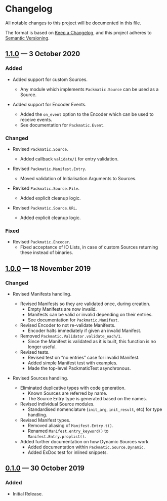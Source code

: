 # Changelog

All notable changes to this project will be documented in this file.

The format is based on [Keep a Changelog][1], and this project adheres to [Semantic Versioning][2].

[1]: https://keepachangelog.com/en/1.0.0/
[2]: https://semver.org/spec/v2.0.0.html

## [1.1.0] — 3 October 2020

### Added

- Added support for custom Sources.
  - Any module which implements `Packmatic.Source` can be used as a Source.

- Added support for Encoder Events.
  - Added the `on_event` option to the Encoder which can be used to receive events.
  - See documentation for `Packmatic.Event`.

### Changed

- Revised `Packmatic.Source`.
  - Added callback `validate/1` for entry validation.

- Revised `Packmatic.Manifest.Entry`.
  - Moved validation of Initialisation Arguments to Sources.

- Revised `Packmatic.Source.File`.
  - Added explicit cleanup logic.

- Revised `Packmatic.Source.URL`.
  - Added explicit cleanup logic.

### Fixed

- Revised `Packmatic.Encoder`.
  - Fixed acceptance of IO Lists, in case of custom Sources returning these instead of binaries.

## [1.0.0] — 18 November 2019

### Changed

- Revised Manifests handling.
  - Revised Manifests so they are validated once, during creation.
    - Empty Manifests are now invalid.
    - Manifests can be valid or invalid depending on their entries.
    - See documentation for `Packmatic.Manifest`.
  - Revised Encoder to not re-validate Manifests.
    - Encoder halts immediately if given an invalid Manifest.
  - Removed `Packmatic.Validator.validate_each/1`.
    - Since the Manifest is validated as it is built, this function is no longer useful.
  - Revised tests.
    - Revised test on “no entries” case for invalid Manifest.
    - Added simple Manifest test with examples.
    - Made the top-level PackmaticTest asynchronous.

- Revised Sources handling.
  - Eliminated duplicative types with code generation.
    - Known Sources are referred by name.
    - The Source Entry type is generated based on the names.
  - Revised individual Source modules.
    - Standardised nomenclature (`init_arg`, `init_result`, etc) for type handling.
  - Revised Manifest types.
    - Removed aliasing of `Manifest.Entry.t()`.
    - Renamed `Manifest.entry_keyword()` to `Manifest.Entry.proplist()`.
  - Added further documentation on how Dynamic Sources work.
    - Added documentation within `Packmatic.Source.Dynamic`.
    - Added ExDoc test for inlined snippets.

## [0.1.0] — 30 October 2019

### Added

- Initial Release.

[unreleased]: https://github.com/evadne/packmatic/compare/master...develop
[1.1.0]: https://github.com/evadne/packmatic/releases/tag/v1.1.0
[1.0.0]: https://github.com/evadne/packmatic/releases/tag/v1.0.0
[0.1.0]: https://github.com/evadne/packmatic/releases/tag/v0.1.0
